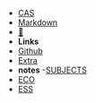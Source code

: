 - [CAS](https://slimtux.github.io/School/#/PROJECTS/project.md)
- [Markdown](markdown.md)
- [💊](PROJECTS/First-post.md)
- **Links**
- [Github](https://github.com/SlimTux/School)
- [Extra](https://gigachad.mataroa.blog) 
- **notes**
-[SUBJECTS](https://slimtux.github.io/School/#/notes/subjects.md)
- [ECO](https://slimtux.github.io/School/#/notes/ECO/10.02.23-tariff.md) 
- [ESS](https://slimtux.github.io/School/#/notes/ESS/10.02.23-ANIMALFARM.md)
